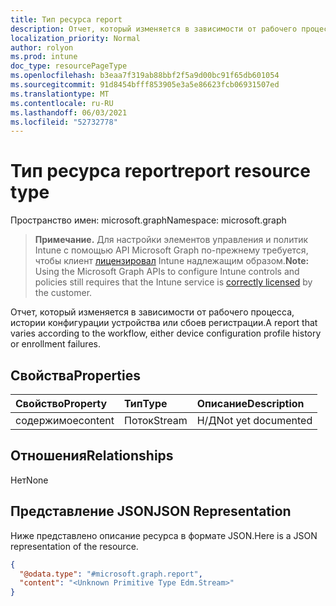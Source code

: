 ```yaml
---
title: Тип ресурса report
description: Отчет, который изменяется в зависимости от рабочего процесса, истории конфигурации устройства или сбоев регистрации.
localization_priority: Normal
author: rolyon
ms.prod: intune
doc_type: resourcePageType
ms.openlocfilehash: b3eaa7f319ab88bbf2f5a9d00bc91f65db601054
ms.sourcegitcommit: 91d8454bfff853905e3a5e86623fcb06931507ed
ms.translationtype: MT
ms.contentlocale: ru-RU
ms.lasthandoff: 06/03/2021
ms.locfileid: "52732778"
---
```

# <a name="report-resource-type"></a><span data-ttu-id="28b1b-103">Тип ресурса report</span><span class="sxs-lookup"><span data-stu-id="28b1b-103">report resource type</span></span>

<span data-ttu-id="28b1b-104">Пространство имен: microsoft.graph</span><span class="sxs-lookup"><span data-stu-id="28b1b-104">Namespace: microsoft.graph</span></span>

> <span data-ttu-id="28b1b-105">**Примечание.** Для настройки элементов управления и политик Intune с помощью API Microsoft Graph по-прежнему требуется, чтобы клиент [лицензировал](https://go.microsoft.com/fwlink/?linkid=839381) Intune надлежащим образом.</span><span class="sxs-lookup"><span data-stu-id="28b1b-105">**Note:** Using the Microsoft Graph APIs to configure Intune controls and policies still requires that the Intune service is [correctly licensed](https://go.microsoft.com/fwlink/?linkid=839381) by the customer.</span></span>

<span data-ttu-id="28b1b-106">Отчет, который изменяется в зависимости от рабочего процесса, истории конфигурации устройства или сбоев регистрации.</span><span class="sxs-lookup"><span data-stu-id="28b1b-106">A report that varies according to the workflow, either device configuration profile history or enrollment failures.</span></span>

## <a name="properties"></a><span data-ttu-id="28b1b-107">Свойства</span><span class="sxs-lookup"><span data-stu-id="28b1b-107">Properties</span></span>

|<span data-ttu-id="28b1b-108">Свойство</span><span class="sxs-lookup"><span data-stu-id="28b1b-108">Property</span></span>|<span data-ttu-id="28b1b-109">Тип</span><span class="sxs-lookup"><span data-stu-id="28b1b-109">Type</span></span>|<span data-ttu-id="28b1b-110">Описание</span><span class="sxs-lookup"><span data-stu-id="28b1b-110">Description</span></span>|
|:---|:---|:---|
|<span data-ttu-id="28b1b-111">содержимое</span><span class="sxs-lookup"><span data-stu-id="28b1b-111">content</span></span>|<span data-ttu-id="28b1b-112">Поток</span><span class="sxs-lookup"><span data-stu-id="28b1b-112">Stream</span></span>|<span data-ttu-id="28b1b-113">Н/Д</span><span class="sxs-lookup"><span data-stu-id="28b1b-113">Not yet documented</span></span>|

## <a name="relationships"></a><span data-ttu-id="28b1b-114">Отношения</span><span class="sxs-lookup"><span data-stu-id="28b1b-114">Relationships</span></span>

<span data-ttu-id="28b1b-115">Нет</span><span class="sxs-lookup"><span data-stu-id="28b1b-115">None</span></span>

## <a name="json-representation"></a><span data-ttu-id="28b1b-116">Представление JSON</span><span class="sxs-lookup"><span data-stu-id="28b1b-116">JSON Representation</span></span>

<span data-ttu-id="28b1b-117">Ниже представлено описание ресурса в формате JSON.</span><span class="sxs-lookup"><span data-stu-id="28b1b-117">Here is a JSON representation of the resource.</span></span>
<!--{
  "blockType": "resource",
  "@odata.type": "microsoft.graph.report"
}-->
``` json
{
  "@odata.type": "#microsoft.graph.report",
  "content": "<Unknown Primitive Type Edm.Stream>"
}
```







